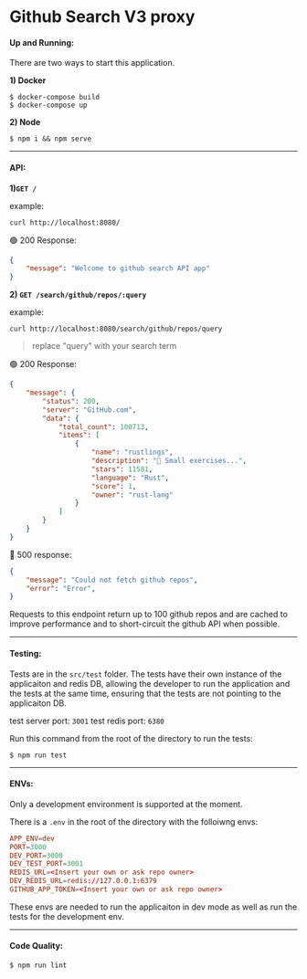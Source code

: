 # Github Search V3 proxy 

#### Up and Running:

There are two ways to start this application.

**1) Docker**
```shell
$ docker-compose build
$ docker-compose up
```

**2) Node**
```shell
$ npm i && npm serve
```
--- 

#### API:

**1)```GET /```**

example:
```shell
curl http://localhost:8080/
```

🟢 200 Response: 
```json
{ 
    "message": "Welcome to github search API app" 
}
```

**2) `GET /search/github/repos/:query`**

example:
```shell
curl http://localhost:8080/search/github/repos/query
```
> replace "query" with your search term

🟢 200 Response: 
```json
{
    "message": {
        "status": 200,
        "server": "GitHub.com",
        "data": {
            "total_count": 100713,
            "items": [
                {
                    "name": "rustlings",
                    "description": "🦀 Small exercises...",
                    "stars": 11581,
                    "language": "Rust",
                    "score": 1,
                    "owner": "rust-lang"
                }
            ]
        }
    }
}
```

🔴 500 response:
```json
{
    "message": "Could not fetch github repos",
    "error": "Error",
}
```
Requests to this endpoint return up to 100 github repos and are cached to improve performance and to short-circuit the github API when possible.  

---

#### Testing:

Tests are in the `src/test` folder. The tests have their own instance of the applicaiton and redis DB, allowing the developer to 
run the application and the tests at the same time, ensuring that the tests are not pointing to the applicaiton DB.

test server port: `3001`
test redis port: `6380`

Run this command from the root of the directory to run the tests:
```shell
$ npm run test
```

---

#### ENVs:

Only a development environment is supported at the moment. 

There is a `.env` in the root of the directory with the folloiwng envs:

```toml
APP_ENV=dev
PORT=3000
DEV_PORT=3000
DEV_TEST_PORT=3001
REDIS_URL=<Insert your own or ask repo owner>
DEV_REDIS_URL=redis://127.0.0.1:6379
GITHUB_APP_TOKEN=<Insert your own or ask repo owner>
```

These envs are needed to run the applicaiton in dev mode as well
as run the tests for the development env.

---

#### Code Quality:

```shell
$ npm run lint
```